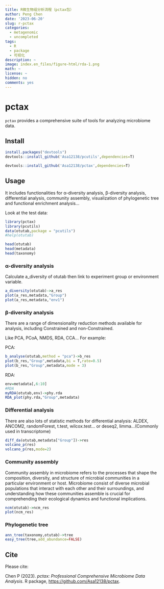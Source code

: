 ```yaml
---
title: R微生物组分析流程（pctax包）
author: Peng Chen
date: '2023-06-20'
slug: r-pctax
categories:
  - metagenomic
  - uncompleted
tags:
  - R
  - package
  - 可视化
description: ~
image: index.en_files/figure-html/rda-1.png
math: ~
license: ~
hidden: no
comments: yes
---
```








# pctax

`pctax` provides a comprehensive suite of tools for analyzing microbiome data.

## Install


```r
install.packages("devtools")
devtools::install_github('Asa12138/pcutils',dependencies=T)

devtools::install_github('Asa12138/pctax',dependencies=T)
```

## Usage
It includes functionalities for α-diversity analysis, β-diversity analysis, differential analysis, community assembly, visualization of phylogenetic tree and functional enrichment analysis... 

Look at the test data:

```r
library(pctax)
library(pcutils)
data(otutab,package = "pcutils")
#help(otutab)

head(otutab)
head(metadata)
head(taxonomy)
```

### α-diversity analysis

Calculate a_diversity of otutab then link to experiment group or environment variable.

```r
a_diversity(otutab)->a_res
plot(a_res,metadata,"Group")
plot(a_res,metadata,"env1")
```

### β-diversity analysis

There are a range of dimensionality reduction methods available for analysis, including Constrained and non-Constrained.

Like PCA, PCoA, NMDS, RDA, CCA... For example:

PCA:

```r
b_analyse(otutab,method = "pca")->b_res
plot(b_res,"Group",metadata,bi = T,rate=0.5)
plot(b_res,"Group",metadata,mode = 3)
```

RDA:

```r
env=metadata[,6:10]
#RDA
myRDA(otutab,env)->phy.rda
RDA_plot(phy.rda,"Group",metadata)
```


### Differential analysis

There are also lots of statistic methods for differential analysis:
ALDEX, ANCOM2, randomForest, t.test, wilcox.test... or deseq2, limma...(Commonly used in transcriptome)

```r
diff_da(otutab,metadata["Group"])->res
volcano_p(res)
volcano_p(res,mode=2)
```

### Community assembly

Community assembly in microbiome refers to the processes that shape the composition, diversity, and structure of microbial communities in a particular environment or host. 
Microbiome consist of diverse microbial populations that interact with each other and their surroundings, and understanding how these communities assemble is crucial for comprehending their ecological dynamics and functional implications.


```r
ncm(otutab)->ncm_res
plot(ncm_res)
```

### Phylogenetic tree

```r
ann_tree(taxonomy,otutab)->tree
easy_tree(tree,add_abundance=FALSE)
```

## Cite
Please cite:

Chen P (2023). _pctax: Professional Comprehensive Microbiome Data Analysis_. R package, <https://github.com/Asa12138/pctax>.
